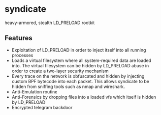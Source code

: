 # syndicate
heavy-armored, stealth LD_PRELOAD rootkit

## Features

- Exploitation of LD_PRELOAD in order to inject itself into all running processes
- Loads a virtual filesystem where all system-required data are loaded into. The virtual filesystem can be hidden by LD_PRELOAD abuse in order to create a two-layer security mechanism
- Every trace on the network is obfuscated and hidden by injecting custom BPF bytecode into each packet. This allows syndicate to be hidden from sniffing tools such as nmap and wireshark.
- Anti-Emulation routine
- Anti-Forensics by dropping files into a loaded vfs which itself is hidden by LD_PRELOAD
- Encrypted telegram backdoor

